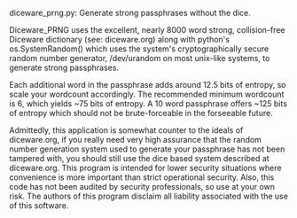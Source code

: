 diceware_prng.py: Generate strong passphrases without the dice.

Diceware_PRNG uses the excellent, nearly 8000 word strong, collision-free
Diceware dictionary (see: diceware.org) along with python's os.SystemRandom()
which uses the system's cryptographically secure random number generator,
/dev/urandom on most unix-like systems, to generate strong passphrases.

Each additional word in the passphrase adds around 12.5 bits of entropy,
so scale your wordcount accordingly. The recommended minimum wordcount is
6, which yields ~75 bits of entropy. A 10 word passphrase offers ~125 bits
of entropy which should not be brute-forceable in the forseeable future.

Admittedly, this application is somewhat counter to the ideals of
diceware.org, if you really need very high assurance that the random
number generation system used to generate your passphrase has not been
tampered with, you should still use the dice based system described at
diceware.org. This program is intended for  lower security situations
where convenience is more important than strict  operational security.
Also, this code has not been audited by security professionals, so use at
your own risk. The authors of this program disclaim all liability
associated with the use of this software.
